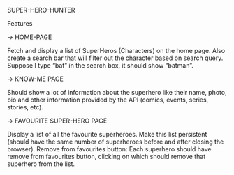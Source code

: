 SUPER-HERO-HUNTER

Features

-> HOME-PAGE

Fetch and display a list of SuperHeros (Characters) on the home page. Also
create a search bar that will filter out the character based on search query.
Suppose I type “bat” in the search box, it should show “batman”.

-> KNOW-ME PAGE 

Should show a lot of information about the superhero like their name, photo, bio
and other information provided by the API (comics, events, series, stories, etc).

-> FAVOURITE SUPER-HERO PAGE

Display a list of all the favourite superheroes.
Make this list persistent (should have the same number of superheroes before
and after closing the browser).
Remove from favourites button: Each superhero should have remove from
favourites button, clicking on which should remove that superhero from the list.